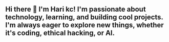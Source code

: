 ## Hi there 👋  I'm Hari kc! I'm passionate about technology, learning, and building cool projects. I'm always eager to explore new things, whether it's coding, ethical hacking, or AI.

<!--
📌 A Little About Me

    💻 Beginner in ethical hacking, web development, and cybersecurity

    🎓 Learning Java, Python, C, and web technologies (HTML, CSS,JS)

    🌍 Based in Nepal and interested in remote work opportunities

    🚀 Aspiring entrepreneur, working on multiple projects like paragliding business & e-commerce

🎯 My Interests & Hobbies

    🏔️ Adventure & Travel – Love exploring new places!

    📜 Philosophy & Self-Improvement – Inspired by Stoicism & wisdom

    🎥 Content Creation – Experimenting with TikTok, writing movie scripts, and possibly YouTube

    🔐 Cybersecurity & Bug Bounty – Excited to dive deeper into ethical hacking

    
🛠️ My Skills & What I Know

    💡 Programming Languages: C, Java (learning), Python (exploring AI/ML)

    🌐 Web Development: HTML, CSS (learning), planning to learn JavaScript

    🔎 Cybersecurity & Ethical Hacking: Studying penetration testing, networking basics

🚀 Why I Want to Join the Developers' Community Core Team

    🤝 To collaborate on real-world projects and gain hands-on experience

    📚 To learn from others and improve my coding & problem-solving skills

    🔥 To be part of a motivated community that shares knowledge & builds cool things

    🎯 To get better at software engineering methodologies and teamwork


-->
